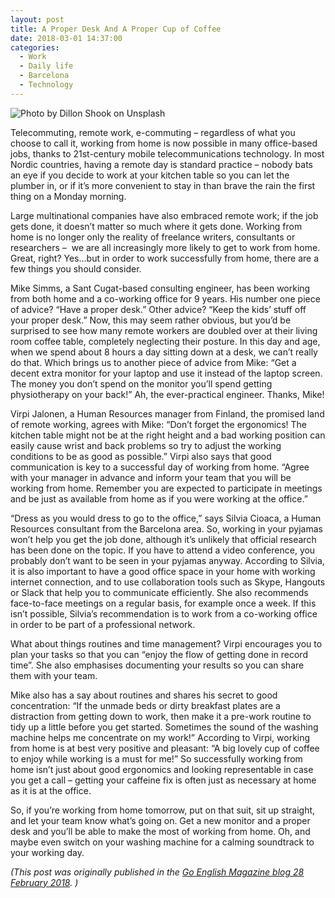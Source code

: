 ```yaml
---
layout: post
title: A Proper Desk And A Proper Cup of Coffee
date: 2018-03-01 14:37:00
categories:
  - Work
  - Daily life
  - Barcelona
  - Technology
---
```


![Photo by Dillon Shook on Unsplash](/uploads/dillon-shook-567905-unsplash.jpg)

Telecommuting, remote work, e-commuting – regardless of what you choose to call it, working from home is now possible in many office-based jobs, thanks to 21st-century mobile telecommunications technology. In most Nordic countries, having a remote day is standard practice – nobody bats an eye if you decide to work at your kitchen table so you can let the plumber in, or if it’s more convenient to stay in than brave the rain the first thing on a Monday morning.

Large multinational companies have also embraced remote work; if the job gets done, it doesn’t matter so much where it gets done. Working from home is no longer only the reality of freelance writers, consultants or researchers – &nbsp;we are all increasingly more likely to get to work from home. Great, right? Yes…but in order to work successfully from home, there are a few things you should consider.

Mike Simms, a Sant Cugat-based consulting engineer, has been working from both home and a co-working office for 9 years. His number one piece of advice? “Have a proper desk.” Other advice? “Keep the kids’ stuff off your proper desk.” Now, this may seem rather obvious, but you’d be surprised to see how many remote workers are doubled over at their living room coffee table, completely neglecting their posture. In this day and age, when we spend about 8 hours a day sitting down at a desk, we can’t really do that. Which brings us to another piece of advice from Mike: “Get a decent extra monitor for your laptop and use it instead of the laptop screen. The money you don’t spend on the monitor you’ll spend getting physiotherapy on your back!” Ah, the ever-practical engineer. Thanks, Mike!

Virpi Jalonen, a Human Resources manager from Finland, the promised land of remote working, agrees with Mike: “Don’t forget the ergonomics! The kitchen table might not be at the right height and a bad working position can easily cause wrist and back problems so try to adjust the working conditions to be as good as possible.” Virpi also says that good communication is key to a successful day of working from home. “Agree with your manager in advance and inform your team that you will be working from home. Remember you are expected to participate in meetings and be just as available from home as if you were working at the office.”

“Dress as you would dress to go to the office,” says Silvia Cioaca, a Human Resources consultant from the Barcelona area. So, working in your pyjamas won’t help you get the job done, although it’s unlikely that official research has been done on the topic. If you have to attend a video conference, you probably don’t want to be seen in your pyjamas anyway. According to Silvia, it is also important to have a good office space in your home with working internet connection, and to use collaboration tools such as Skype, Hangouts or Slack that help you to communicate efficiently. She also recommends face-to-face meetings on a regular basis, for example once a week. If this isn’t possible, Silvia’s recommendation is to work from a co-working office in order to be part of a professional network.

What about things routines and time management? Virpi encourages you to plan your tasks so that you can “enjoy the flow of getting done in record time”. She also emphasises documenting your results so you can share them with your team.

Mike also has a say about routines and shares his secret to good concentration: “If the unmade beds or dirty breakfast plates are a distraction from getting down to work, then make it a pre-work routine to tidy up a little before you get started. Sometimes the sound of the washing machine helps me concentrate on my work!” According to Virpi, working from home is at best very positive and pleasant: “A big lovely cup of coffee to enjoy while working is a must for me!” So successfully working from home isn’t just about good ergonomics and looking representable in case you get a call – getting your caffeine fix is often just as necessary at home as it is at the office.

So, if you’re working from home tomorrow, put on that suit, sit up straight, and let your team know what’s going on. Get a new monitor and a proper desk and you’ll be able to make the most of working from home. Oh, and maybe even switch on your washing machine for a calming soundtrack to your working day.

*(This post was originally published in the [Go English Magazine blog 28 February 2018](http://goenglishmagazine.es/a-proper-desk-and-a-proper-cup-of-coffee/). )*